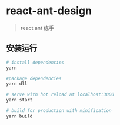 # react-ant-design

> react ant 练手

## 安装运行

``` bash
# install dependencies
yarn

#package dependencies
yarn dll

# serve with hot reload at localhost:3000
yarn start

# build for production with minification
yarn build

```
